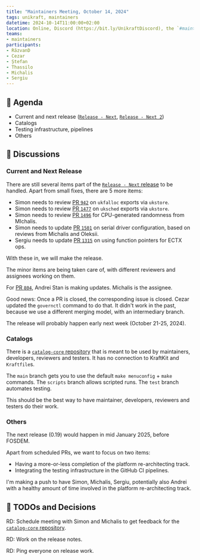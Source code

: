 ```yaml
---
title: "Maintainers Meeting, October 14, 2024"
tags: unikraft, maintainers
datetime: 2024-10-14T11:00:00+02:00
location: Online, Discord (https://bit.ly/UnikraftDiscord), the `#maintainers-voice` voice channel
teams:
- maintainers
participants:
- RăzvanD
- Cezar
- Ștefan
- Thassilo
- Michalis
- Sergiu
---
```


## :dart: Agenda

- Current and next release ([`Release - Next`](https://github.com/unikraft/meeting-notes/tree/staging/discussions/maintainers), [`Release - Next 2`](https://github.com/orgs/unikraft/projects/49))
- Catalogs
- Testing infrastructure, pipelines
- Others

## :closed_book: Discussions

### Current and Next Release

There are still several items part of the [`Release - Next` release](https://github.com/orgs/unikraft/projects/47/views/2) to be handled.
Apart from small fixes, there are 5 more items:
- Simon needs to review [PR `942`](https://github.com/unikraft/unikraft/pull/942) on `ukfalloc` exports via `ukstore`.
- Simon needs to review [PR `1477`](https://github.com/unikraft/unikraft/pull/1477) on `uksched` exports via `ukstore`.
- Simon needs to review [PR `1496`](https://github.com/unikraft/unikraft/pull/1496) for CPU-generated randomness from MIchalis.
- Simon needs to update [PR `1501`](https://github.com/unikraft/unikraft/pull/1501) on serial driver configuration, based on reviews from Michalis and Oleksii.
- Sergiu needs to update [PR `1315`](https://github.com/unikraft/unikraft/pull/1315) on using function pointers for ECTX ops.

With these in, we will make the release.

The minor items are being taken care of, with different reviewers and assignees working on them.

For [PR `804`](https://github.com/unikraft/unikraft/pull/804), Andrei Stan is making updates.
Michalis is the assignee.

Good news: Once a PR is closed, the corresponding issue is closed.
Cezar updated the `governctl` command to do that.
It didn't work in the past, because we use a different merging model, with an intermediary branch.

The release will probably happen early next week (October 21-25, 2024).

### Catalogs

There is a [`catalog-core` repository](https://github.com/unikraft/catalog-core) that is meant to be used by maintainers, developers, reviewers and testers.
It has no connection to KraftKit and `Kraftfile`s.

The `main` branch gets you to use the default `make menuconfig` + `make` commands.
The `scripts` branch allows scripted runs.
The `test` branch automates testing.

This should be the best way to have maintainer, developers, reviewers and testers do their work.

### Others

The next release (0.19) would happen in mid January 2025, before FOSDEM.

Apart from scheduled PRs, we want to focus on two items:

- Having a more-or-less completion of the platform re-architecting track.
- Integrating the testing infrastructure in the GitHub CI pipelines.

I'm making a push to have Simon, Michalis, Sergiu, potentially also Andrei with a healthy amount of time involved in the platform re-architecting track.

## :wrench: TODOs and Decisions

RD: Schedule meeting with Simon and Michalis to get feedback for the [`catalog-core` repository](https://github.com/unikraft/catalog-core).

RD: Work on the release notes.

RD: Ping everyone on release work.
